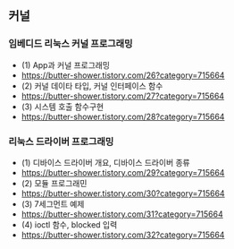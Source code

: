 ## 커널

### 임베디드 리눅스 커널 프로그래밍
* (1) App과 커널 프로그래밍
* https://butter-shower.tistory.com/26?category=715664
* (2) 커널 데이타 타입, 커널 인터페이스 함수
* https://butter-shower.tistory.com/27?category=715664
* (3) 시스템 호출 함수구현
* https://butter-shower.tistory.com/28?category=715664

### 리눅스 드라이버 프로그래밍
* (1) 디바이스 드라이버 개요, 디바이스 드라이버 종류
* https://butter-shower.tistory.com/29?category=715664
* (2) 모듈 프로그래민
* https://butter-shower.tistory.com/30?category=715664
* (3) 7세그먼트 예제
* https://butter-shower.tistory.com/31?category=715664
* (4) ioctl 함수, blocked 입력
* https://butter-shower.tistory.com/32?category=715664

